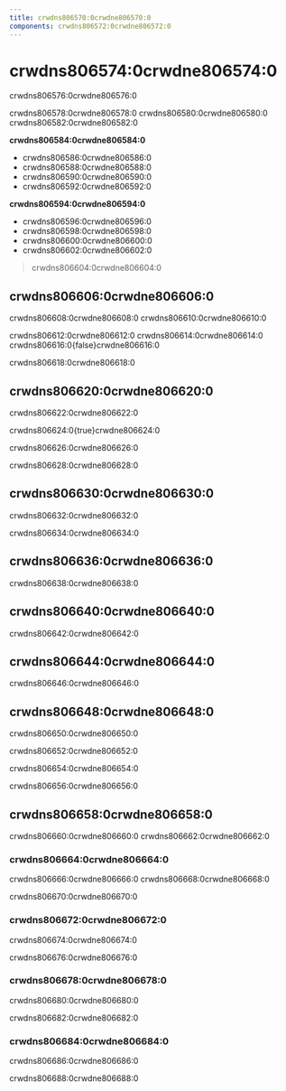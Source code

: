 ```yaml
---
title: crwdns806570:0crwdne806570:0
components: crwdns806572:0crwdne806572:0
---
```

# crwdns806574:0crwdne806574:0

<p class="description">crwdns806576:0crwdne806576:0</p>

crwdns806578:0crwdne806578:0 crwdns806580:0crwdne806580:0 crwdns806582:0crwdne806582:0

**crwdns806584:0crwdne806584:0**

- crwdns806586:0crwdne806586:0
- crwdns806588:0crwdne806588:0
- crwdns806590:0crwdne806590:0
- crwdns806592:0crwdne806592:0

**crwdns806594:0crwdne806594:0**

- crwdns806596:0crwdne806596:0
- crwdns806598:0crwdne806598:0
- crwdns806600:0crwdne806600:0
- crwdns806602:0crwdne806602:0

> crwdns806604:0crwdne806604:0

## crwdns806606:0crwdne806606:0

crwdns806608:0crwdne806608:0 crwdns806610:0crwdne806610:0

crwdns806612:0crwdne806612:0 crwdns806614:0crwdne806614:0 crwdns806616:0{false}crwdne806616:0

crwdns806618:0crwdne806618:0

## crwdns806620:0crwdne806620:0

crwdns806622:0crwdne806622:0

crwdns806624:0{true}crwdne806624:0

crwdns806626:0crwdne806626:0

crwdns806628:0crwdne806628:0

## crwdns806630:0crwdne806630:0

crwdns806632:0crwdne806632:0

crwdns806634:0crwdne806634:0

## crwdns806636:0crwdne806636:0

crwdns806638:0crwdne806638:0

## crwdns806640:0crwdne806640:0

crwdns806642:0crwdne806642:0

## crwdns806644:0crwdne806644:0

crwdns806646:0crwdne806646:0

## crwdns806648:0crwdne806648:0

crwdns806650:0crwdne806650:0

crwdns806652:0crwdne806652:0

crwdns806654:0crwdne806654:0

crwdns806656:0crwdne806656:0

## crwdns806658:0crwdne806658:0

crwdns806660:0crwdne806660:0 crwdns806662:0crwdne806662:0

### crwdns806664:0crwdne806664:0

crwdns806666:0crwdne806666:0 crwdns806668:0crwdne806668:0

crwdns806670:0crwdne806670:0

### crwdns806672:0crwdne806672:0

crwdns806674:0crwdne806674:0

crwdns806676:0crwdne806676:0

### crwdns806678:0crwdne806678:0

crwdns806680:0crwdne806680:0

crwdns806682:0crwdne806682:0

### crwdns806684:0crwdne806684:0

crwdns806686:0crwdne806686:0

crwdns806688:0crwdne806688:0